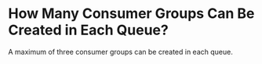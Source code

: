 # How Many Consumer Groups Can Be Created in Each Queue?<a name="EN-US_TOPIC_0144327165"></a>

A maximum of three consumer groups can be created in each queue. 

